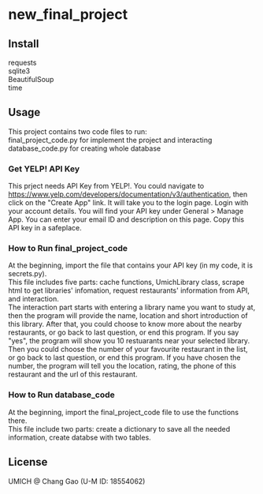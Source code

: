 # new_final_project


## Install

requests  
sqlite3  
BeautifulSoup  
time


## Usage

This project contains two code files to run:  
final_project_code.py for implement the project and interacting  
database_code.py for creating whole database

### Get YELP! API Key

This prject needs API Key from YELP!. You could navigate to https://www.yelp.com/developers/documentation/v3/authentication, then click on the "Create App" link. It will take you to the login page. Login with your account details. You will find your API key under General > Manage App. You can enter your email ID and description on this page. Copy this API key in a safeplace.

### How to Run final_project_code

At the beginning, import the file that contains your API key (in my code, it is secrets.py).  
This file includes five parts: cache functions, UmichLibrary class, scrape html to get libraries' infomation, request restaurants' information from API, and interaction.  
The interaction part starts with entering a library name you want to study at, then the program will provide the name, location and short introduction of this library. After that, you could choose to know more about the nearby restaurants, or go back to last question, or end this program. If you say "yes", the program will show you 10 restuarants near your selected library. Then you could choose the number of your favourite restaurant in the list, or go back to last question, or end this program. If you have chosen the number, the program will tell you the location, rating, the phone of this restaurant and the url of this restaurant.

### How to Run database_code

At the beginning, import the final_project_code file to use the functions there.  
This file include two parts: create a dictionary to save all the needed information, create databse with two tables. 


## License
UMICH @ Chang Gao (U-M ID: 18554062)
